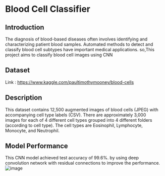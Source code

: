 # Blood Cell Classifier
## Introduction
The diagnosis of blood-based diseases often involves identifying and characterizing patient blood samples.
Automated methods to detect and classify blood cell subtypes have important medical applications.
so,This project aims to classify blood cell images using CNN

## Dataset
Link : https://www.kaggle.com/paultimothymooney/blood-cells

## Description
This dataset contains 12,500 augmented images of blood cells (JPEG) with accompanying cell type labels (CSV). 
There are approximately 3,000 images for each of 4 different cell types grouped into 4 different folders (according to cell type). The cell types are Eosinophil, Lymphocyte, Monocyte, and Neutrophil. 

## Model Performance

This CNN model achieved test accuracy of 99.6%. by using deep convolution network with residual connections to improve the performance.
![image](https://user-images.githubusercontent.com/42896530/87512964-383b3180-c678-11ea-96c7-5bfac90cb3de.png)

